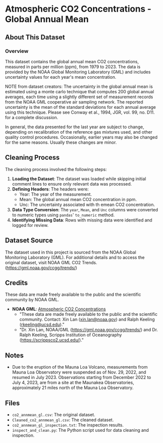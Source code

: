 # Atmospheric CO2 Concentrations - Global Annual Mean

## About This Dataset

### Overview
This dataset contains the global annual mean CO2 concentrations, measured in parts per million (ppm), from 1979 to 2023. The data is provided by the NOAA Global Monitoring Laboratory (GML) and includes uncertainty values for each year's mean concentration.

NOTE from dataset creators:
The uncertainty in the global annual mean is estimated using a monte carlo
technique that computes 200 global annual averages, each time using a
slightly different set of measurement records from the NOAA GML cooperative
air sampling network.  The reported uncertainty is the mean of the standard
deviations for each annual average using this technique. Please see
Conway et al., 1994, JGR, vol. 99, no. D11. for a complete discussion.

In general, the data presented for the last year are subject to change,
depending on recalibration of the reference gas mixtures used, and other quality
control procedures. Occasionally, earlier years may also be changed for the same
reasons.  Usually these changes are minor.

## Cleaning Process
The cleaning process involved the following steps:
1. **Loading the Dataset**: The dataset was loaded while skipping initial comment lines to ensure only relevant data was processed.
2. **Defining Headers**: The headers were:
    - Year: The year of the measurement.
    - Mean: The global annual mean CO2 concentration in ppm.
    - Unc: The uncertainty associated with th emean CO2 concentration.
3. **Data Type Conversion**: The `year`, `Mean`, and `Unc` columns were converted to numeric types using `pandas`' `to_numeric` method. 
4. **Identifying Missing Data**: Rows with missing data were identified and logged for review.

## Dataset Source

The dataset used in this project is sourced from the NOAA Global Monitoring Laboratory (GML). For additional details and to access the original dataset, visit NOAA GML CO2 Trends. (https://gml.noaa.gov/ccgg/trends/)

## Credits

These data are made freely available to the public and the scientific community by NOAA GML. 

- **NOAA GML**: [Atmospheric CO2 Concentrations](https://gml.noaa.gov/ccgg/trends/)
  - "These data are made freely available to the public and the scientific community. Contact: Xin Lan (xin.lan@noaa.gov) and Ralph Keeling (rkeeling@ucsd.edu)."
  - "Dr. Xin Lan, NOAA/GML (https://gml.noaa.gov/ccgg/trends/) and Dr. Ralph Keeling, Scripps Institution of Oceanography (https://scrippsco2.ucsd.edu/)."

## Notes

- Due to the eruption of the Mauna Loa Volcano, measurements from Mauna Loa Observatory were suspended as of Nov. 29, 2022, and resumed in July 2023. Observations starting from December 2022 to July 4, 2023, are from a site at the Maunakea Observatories, approximately 21 miles north of the Mauna Loa Observatory.

## Files

- `co2_annmean_gl.csv`: The original dataset.
- `Cleaned_co2_annmean_gl.csv`: The cleaned dataset.
- `co2_annmean_gl_inspection.txt`: The inspection results.
- `inspect_and_clean.py`: The Python script used for data cleaning and inspection.
